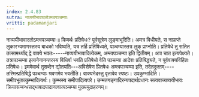 ```yaml
---
index: 2.4.83
sutra: नाव्ययीभावादतोऽम्त्वपञ्चम्याः
vritti: padamanjari
---
```


 नाव्ययीभावादतोऽम्त्वपञ्चम्याः॥ किमर्थः प्रतिषेधः? पूर्वसूत्रेण लुङ्माभूदिति। अमत्र विधीयते, स नाप्राप्ते लुकारभ्यमाणस्तस्य बाधको भविष्यति, यत्र तर्हि प्रतिषिध्यते, पञ्चम्यास्तत्र लुक् प्राप्नोति। प्रतिषेधे तु सतित तत्सामर्थ्याद् द्वे वाक्ये भवतः-----नाव्ययीभावादित्येकम्, अम्त्वपञ्चम्या इति द्वितीयम्। अत्र चात इत्यपेक्ष्यते। तत्रापञ्चम्या इत्यनेनानन्तरस्य विधिर्वा भवति प्रतिषेधो वेति पञ्चम्या आदेशः प्रतिषिद्ध्यते, न पूर्ववाक्यविहितः प्रतिषेधः। इममेवार्थ तुशब्देन द्योतयति---अविशेषेण प्रितषेधः अम्त्वपञ्चम्या इति, तदेतदुक्तम्----तस्मिन्प्रतिषिद्धे पञ्चम्याः श्रवणमेव भवतीति। वाक्यभेदस्तु वृतावेव स्पष्टः। उपकुम्भादिति। समीपभूतात्कुम्भादित्यर्थः। कुम्भस्य समीपादित्यपरे। उन्मतगङ्गादिरन्यपदार्थप्रधानः सत्ववाच्यव्ययीभावः क्रियासम्बन्धसद्भावादपादानत्वात्पञ्चम्या मुख्यमुदाहरणम्॥